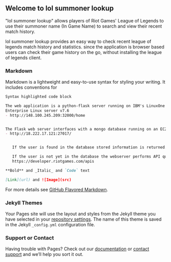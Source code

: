 ## Welcome to lol summoner lookup

 "lol summoner lookup" allows players of Riot Games' League of Legends to use their 
summoner name (In Game Name) to search and view their recent match history.

lol summoner lookup provides an easy way to check recent league of legends match history and statistics. since the application is browser based users can check their game history on the go, without installing the league of legends client.

### Markdown

Markdown is a lightweight and easy-to-use syntax for styling your writing. It includes conventions for

```markdown
Syntax highlighted code block

The web application is a python-flask server running on IBM's LinuxOne Community Cloud in a RedHat 
Enterprise Linux server v7.6 
- http://148.100.245.209:32000/home


The Flask web server interfaces with a mongo database running on an EC2 AWS linux image. 
- http://18.222.17.121:27017/


   If the user is found in the database stored information is returned.

   If the user is not yet in the database the webserver performs API queries to Riot Games API - 
   https://developer.riotgames.com/apis

**Bold** and _Italic_ and `Code` text

[Link](url) and ![Image](src)
```

For more details see [GitHub Flavored Markdown](https://guides.github.com/features/mastering-markdown/).

### Jekyll Themes

Your Pages site will use the layout and styles from the Jekyll theme you have selected in your [repository settings](https://github.com/brad629/marist-mscs621-2019-brad-page/settings). The name of this theme is saved in the Jekyll `_config.yml` configuration file.

### Support or Contact

Having trouble with Pages? Check out our [documentation](https://help.github.com/categories/github-pages-basics/) or [contact support](https://github.com/contact) and we’ll help you sort it out.
